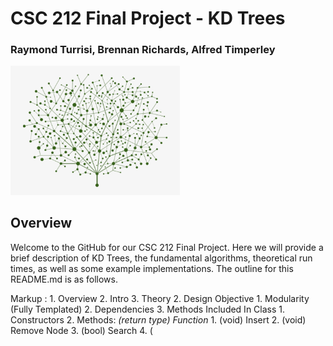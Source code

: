 # CSC 212 Final Project - KD Trees
### Raymond Turrisi, Brennan Richards, Alfred Timperley

<img src="./images/tree.png" alt="image" style="zoom:33%;" />

## Overview
Welcome to the GitHub for our CSC 212 Final Project. Here we will provide a brief description of KD Trees, the fundamental algorithms, theoretical run times, as well as some example implementations. The outline for this README.md is as follows.

Markup :    1. Overview
                2. Intro
                3. Theory
            2. Design Objective
                1. Modularity (Fully Templated)
                2. Dependencies
            3. Methods Included In <KDTree> Class
                1. Constructors
            2. Methods: *(return type) Function*
                1. (void) Insert
                2. (void) Remove Node
                3. (bool) Search
                4. (<Template Class>) Nearest Neighbor
                5. (void) Destroy Tree
                6. (void) Print Post Order
                7. (void) Print In Order
                8. (void) Print Pre Order
                9. (void*) Print Graph.dot & Graph.svg (writes to files)
            4. Example Implementations
                1. App 1
                2. App 2
            3. App 3

## Design Objective


## Methods

Markup :    1. Constructors

            2. Methods

            3. Destructors


## Example Implementation

### Dependencies

Markup :    1. Graphviz installation

            2. Two

##

